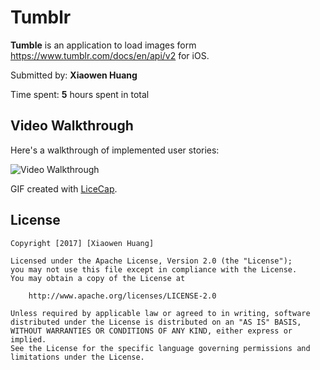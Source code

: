 # Tumblr

**Tumble** is an application to load images form https://www.tumblr.com/docs/en/api/v2 for iOS.

Submitted by: **Xiaowen Huang**

Time spent: **5** hours spent in total

## Video Walkthrough 

Here's a walkthrough of implemented user stories:

<img src='http://i.imgur.com/GSWiqJ3.gifv' title='Video Walkthrough' width='' alt='Video Walkthrough' />


GIF created with [LiceCap](http://www.cockos.com/licecap/).


## License

    Copyright [2017] [Xiaowen Huang]

    Licensed under the Apache License, Version 2.0 (the "License");
    you may not use this file except in compliance with the License.
    You may obtain a copy of the License at

        http://www.apache.org/licenses/LICENSE-2.0

    Unless required by applicable law or agreed to in writing, software
    distributed under the License is distributed on an "AS IS" BASIS,
    WITHOUT WARRANTIES OR CONDITIONS OF ANY KIND, either express or implied.
    See the License for the specific language governing permissions and
    limitations under the License.
